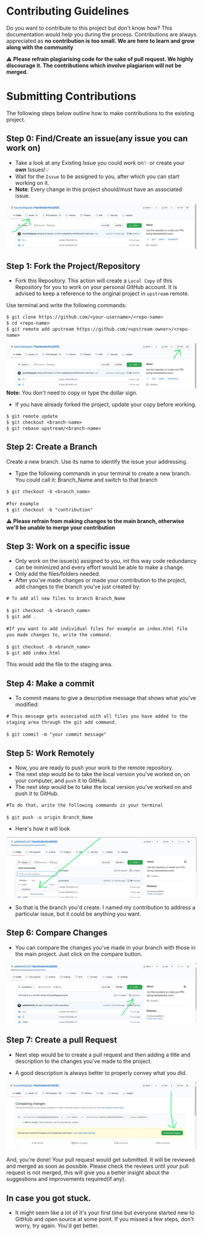 # Contributing Guidelines

Do you want to contribute to this project but don't know how?
This documentation would help you during the process.
Contributions are always appreciated as **no contribution is too small.**
**We are here to learn and grow along with the community**

:warning: **Please refrain plagiarising code for the sake of pull request. We highly discourage it. The contributions which involve plagiarism will not be merged.**


# Submitting Contributions
The following steps below outline how to make contributions to the existing project.


## Step 0: Find/Create an issue(any issue you can work on)

- Take a look at any Existing Issue you could work on✨ or create your **own** Issues!💡
- Wait for the `Issue` to be assigned to you, after which you can start working on it.
- **Note**: Every change in this project should/must have an associated issue.

![issue](screenshots/issue.jpg)


## Step 1: Fork the Project/Repository

- Fork this Repository. This action will create a `Local Copy` of this Repository for you to work on your personal GitHub account. It is advised to keep a reference to the original project in `upstream` remote.

Use terminal and write the following commands:
```
$ git clone https://github.com/<your-username>/<repo-name>
$ cd <repo-name>
$ git remote add upstream https://github.com/<upstream-owner>/<repo-name>
```
![fork](screenshots/fork.jpg)
**Note:** You don't need to copy or type the dollar sign. 

- If you have already forked the project, update your copy before working.
```
$ git remote update
$ git checkout <branch-name>
$ git rebase upstream/<branch-name>
```


## Step 2: Create a Branch

Create a new branch. Use its name to identify the issue your addressing.

- Type the following commands in your terminal to create a new branch. You could call it: Branch_Name and switch to that branch
```
$ git checkout -b <branch_name>

#for example
$ git checkout -b "contribution"
```
:warning: **Please refrain from making changes to the main branch, otherwise we'll be unable to merge your contribution**


## Step 3: Work on a specific issue

- Only work on the issue(s) assigned to you, int this way code redundancy can be minimized and every effort would be able to make a change.
- Only add the files/folders needed.
- After you've made changes or made your contribution to the project, add changes to the branch you've just created by:
```
# To add all new files to branch Branch_Name

$ git checkout -b <branch_name>
$ git add .

#If you want to add individual files for example an index.html file you made changes to, write the command.

$ git checkout -b <branch_name>
$ git add index.html
```

This would add the file to the staging area.


## Step 4: Make a commit

- To commit means to give a descriptive message that shows what you've modified:
```
# This message gets associated with all files you have added to the staging area through the git add command.

$ git commit -m "your commit message"
```


## Step 5: Work Remotely

- Now, you are ready to push your work to the remote repository.
- The next step would be to take the local version you've worked on, on your computer, and `push` it to GitHub.
- The next step would be to take the local version you've worked on and push it to GitHub.
```
#To do that, write the following commands in your terminal

$ git push -u origin Branch_Name
```
- Here's how it will look

![branch](screenshots/branch.jpg)

- So that is the branch you'd create. I named my contribution to address a particular issue, but it could be anything you want.


## Step 6: Compare Changes

- You can compare the changes you've made in your branch with those in the main project. Just click on the compare button.

![compare](screenshots/compare-changes.jpg)


## Step 7: Create a pull Request

- Next step would be to create a pull request and then adding a title and description to the changes you've made to the project.

- A good description is always better to properly convey what you did.

![pull-request](screenshots/pull-request.jpg)

And, you're done! Your pull request would get submitted.
It will be reviewed and merged as soon as possible.
Please check the reviews until your pull request is not merged, this will give you a better insight about the suggestions and improvements required(if any).

## In case you got stuck.
- It might seem like a lot of it's your first time but everyone started new to GitHub and open source at some point. If you missed a few steps, don't worry, try again. You'd get better.


